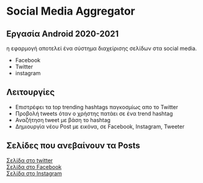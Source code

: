 # Social Media Aggregator
## Εργασία Android 2020-2021
η εφαρμογή αποτελεί ένα σύστημα διαχείρισης σελίδων στα social media.
- Facebook
- Twitter
- instagram

## Λειτουργίες
- Επιστρέφει τα top trending hashtags παγκοσμίως απο το Twitter
- Προβολή tweets όταν ο χρήστης πατάει σε ένα trend hashtag
- Αναζήτηση tweet με βάση το hashtag
- Δημιουργία νέου Post με εικόνα, σε Facebook, Instagram, Tweeter

## Σελίδες που ανεβαίνουν τα Posts

[Σελίδα στο twitter](https://twitter.com/FourkasGeorge)<br/>
[Σελίδα στο Facebook](https://www.facebook.com/Android-SM-Aggregator-108449131580569)<br/>
[Σελίδα στο Instagram](https://www.instagram.com/sm.aggregator/)<br/>


